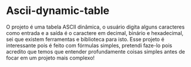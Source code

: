 # Ascii-dynamic-table
O projeto é uma tabela ASCII dinâmica, o usuário digita alguns caracteres como entrada e a saída é o caractere em decimal, binário e hexadecimal, sei que existem ferramentas e biblioteca para isto. Esse projeto é interessante pois é feito com fórmulas simples, pretendi faze-lo pois acredito que temos que entender profundamente coisas simples antes de focar em um projeto mais complexo!
